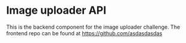 # Image uploader API
This is the backend component for the image uploader challenge. The frontend repo can be found at https://github.com/asdasdasdas
